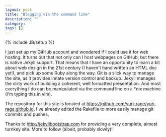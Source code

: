 ```yaml
---
layout: post
title: "Blogging via the command line"
description: ""
category: 
tags: []
---
```

{% include JB/setup %}

I just set up my GitHub account and wondered if I could use it for web hosting.  It turns out that not only can I host webpages on GitHub, but there is native Jekyll support.  That means that I have an opportunity to learn a bit about web design in the 21st century (I haven't hand written an HTML doc yet!), and pick up some Ruby along the way.  Git is a slick way to manage the site, as it provides innate version control and backup.  Jekyll manages the dirty work of building a coherent, well formatted presentation.  And most everything I do can be manipulated via the command line on a \*nix machine (I'm typing this in vim).  

The repository for this site is located at <https://github.com/yuri-rage/yuri-rage.github.io>.  I've already edited the Rakefile to more easily manage git commits and pushes.

Thanks to <http://jekyllbootstrap.com> for providing a very complete, almost turnkey site.  More to follow (albeit, probably slowly)!
